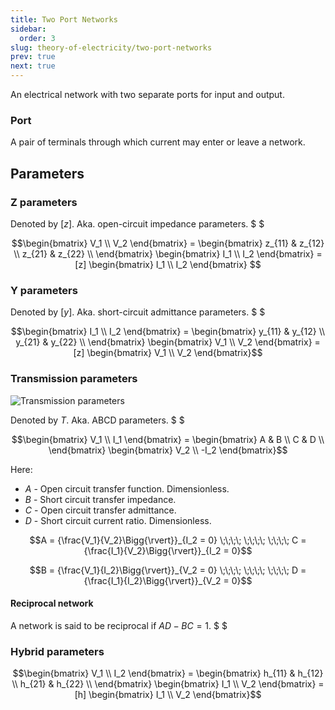 ```yaml
---
title: Two Port Networks
sidebar:
  order: 3
slug: theory-of-electricity/two-port-networks
prev: true
next: true
---
```


An electrical network with two separate ports for input and output.

### Port

A pair of terminals through which current may enter or leave a network.

## Parameters

### Z parameters

Denoted by $[z]$. Aka. open-circuit impedance parameters. $ $

```math
\begin{bmatrix}
V_1 \\
V_2
\end{bmatrix}
=

\begin{bmatrix}
z_{11} & z_{12} \\
z_{21} & z_{22} \\
\end{bmatrix}

\begin{bmatrix}
I_1 \\
I_2
\end{bmatrix}
=

[z]
\begin{bmatrix}
I_1 \\
I_2
\end{bmatrix}

```

### Y parameters

Denoted by $[y]$. Aka. short-circuit admittance parameters. $ $

```math
\begin{bmatrix}
I_1 \\
I_2
\end{bmatrix}
=

\begin{bmatrix}
y_{11} & y_{12} \\
y_{21} & y_{22} \\
\end{bmatrix}

\begin{bmatrix}
V_1 \\
V_2
\end{bmatrix}
=

[z]
\begin{bmatrix}
V_1 \\
V_2
\end{bmatrix}
```

### Transmission parameters

![Transmission parameters](/images/theory-of-electricity/transmission-parameters.jpg)

Denoted by $T$. Aka. ABCD parameters. $ $

```math
\begin{bmatrix}
V_1 \\
I_1
\end{bmatrix}
=

\begin{bmatrix}
A & B \\
C & D \\
\end{bmatrix}

\begin{bmatrix}
V_2 \\
-I_2
\end{bmatrix}
```

Here:

- $A$ - Open circuit transfer function. Dimensionless.
- $B$ - Short circuit transfer impedance.
- $C$ - Open circuit transfer admittance.
- $D$ - Short circuit current ratio. Dimensionless.

```math
A = {\frac{V_1}{V_2}\Bigg{\rvert}}_{I_2 = 0}
\;\;\;\;
\;\;\;\;
\;\;\;\;
C = {\frac{I_1}{V_2}\Bigg{\rvert}}_{I_2 = 0}
```

```math
B = {\frac{V_1}{I_2}\Bigg{\rvert}}_{V_2 = 0}
\;\;\;\;
\;\;\;\;
\;\;\;\;
D = {\frac{I_1}{I_2}\Bigg{\rvert}}_{V_2 = 0}
```

#### Reciprocal network

A network is said to be reciprocal if $AD-BC=1$. $ $

### Hybrid parameters

```math
\begin{bmatrix}
V_1 \\
I_2
\end{bmatrix}
=

\begin{bmatrix}
h_{11} & h_{12} \\
h_{21} & h_{22} \\
\end{bmatrix}

\begin{bmatrix}
I_1 \\
V_2
\end{bmatrix}
=
[h]
\begin{bmatrix}
I_1 \\
V_2
\end{bmatrix}
```

